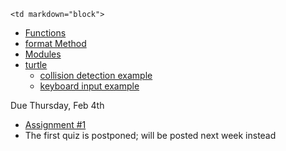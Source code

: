 	<td markdown="block">
* [Functions](slides/02/functions.html)
* [format Method](slides/02/format-method.html)
* [Modules](slides/02/modules.html)
* [turtle](slides/02/turtle.html)
    * [collision detection example](resources/code/intersects.py)
    * [keyboard input example](resources/code/keys.py)
</td>
	<td markdown="block">

Due Thursday, Feb 4th

* [Assignment #1](assignments/hw01.html) 
* The first quiz is postponed; will be posted next week instead

</td>
